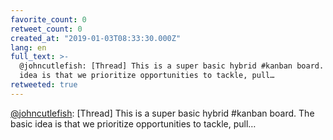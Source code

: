 ```yaml
---
favorite_count: 0
retweet_count: 0
created_at: "2019-01-03T08:33:30.000Z"
lang: en
full_text: >-
  @johncutlefish: [Thread] This is a super basic hybrid #kanban board. The basic
  idea is that we prioritize opportunities to tackle, pull…
retweeted: true
---
```


[@johncutlefish](https://twitter.com/johncutlefish): [Thread] This is a super
basic hybrid #kanban board. The basic idea is that we prioritize opportunities
to tackle, pull…
